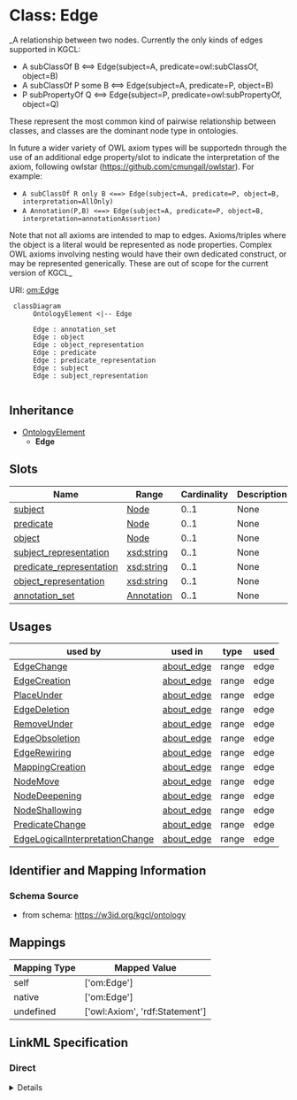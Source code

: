 # Class: Edge
_A relationship between two nodes.
Currently the only kinds of edges supported in KGCL:

  * A subClassOf B <==> Edge(subject=A, predicate=owl:subClassOf, object=B)
  * A subClassOf P some B <==> Edge(subject=A, predicate=P, object=B)
  * P subPropertyOf Q <==> Edge(subject=P, predicate=owl:subPropertyOf, object=Q)

These represent the most common kind of pairwise relationship between classes, and classes are the dominant node type in ontologies.
  
In future a wider variety of OWL axiom types will be supportedn through the use of an additional edge property/slot to indicate the interpretation of the axiom, following owlstar (https://github.com/cmungall/owlstar).
For example:
 * `A subClassOf R only B <==> Edge(subject=A, predicate=P, object=B, interpretation=AllOnly)`
 * `A Annotation(P,B) <==> Edge(subject=A, predicate=P, object=B, interpretation=annotationAssertion)`

Note that not all axioms are intended to map to edges. Axioms/triples where the object is a literal would be represented as node properties. Complex OWL axioms involving nesting would have their own dedicated construct, or may be represented generically. These are out of scope for the current version of KGCL_





URI: [om:Edge](om:Edge)




```mermaid
 classDiagram
      OntologyElement <|-- Edge
      
      Edge : annotation_set
      Edge : object
      Edge : object_representation
      Edge : predicate
      Edge : predicate_representation
      Edge : subject
      Edge : subject_representation
      

```





## Inheritance
* [OntologyElement](OntologyElement.md)
    * **Edge**



## Slots

| Name | Range | Cardinality | Description  | Info |
| ---  | --- | --- | --- | --- |
| [subject](subject.md) | [Node](Node.md) | 0..1 | None  | . |
| [predicate](predicate.md) | [Node](Node.md) | 0..1 | None  | . |
| [object](object.md) | [Node](Node.md) | 0..1 | None  | . |
| [subject_representation](subject_representation.md) | [xsd:string](xsd:string) | 0..1 | None  | . |
| [predicate_representation](predicate_representation.md) | [xsd:string](xsd:string) | 0..1 | None  | . |
| [object_representation](object_representation.md) | [xsd:string](xsd:string) | 0..1 | None  | . |
| [annotation_set](annotation_set.md) | [Annotation](Annotation.md) | 0..1 | None  | . |


## Usages


| used by | used in | type | used |
| ---  | --- | --- | --- |
| [EdgeChange](EdgeChange.md) | [about_edge](about_edge.md) | range | edge |
| [EdgeCreation](EdgeCreation.md) | [about_edge](about_edge.md) | range | edge |
| [PlaceUnder](PlaceUnder.md) | [about_edge](about_edge.md) | range | edge |
| [EdgeDeletion](EdgeDeletion.md) | [about_edge](about_edge.md) | range | edge |
| [RemoveUnder](RemoveUnder.md) | [about_edge](about_edge.md) | range | edge |
| [EdgeObsoletion](EdgeObsoletion.md) | [about_edge](about_edge.md) | range | edge |
| [EdgeRewiring](EdgeRewiring.md) | [about_edge](about_edge.md) | range | edge |
| [MappingCreation](MappingCreation.md) | [about_edge](about_edge.md) | range | edge |
| [NodeMove](NodeMove.md) | [about_edge](about_edge.md) | range | edge |
| [NodeDeepening](NodeDeepening.md) | [about_edge](about_edge.md) | range | edge |
| [NodeShallowing](NodeShallowing.md) | [about_edge](about_edge.md) | range | edge |
| [PredicateChange](PredicateChange.md) | [about_edge](about_edge.md) | range | edge |
| [EdgeLogicalInterpretationChange](EdgeLogicalInterpretationChange.md) | [about_edge](about_edge.md) | range | edge |



## Identifier and Mapping Information







### Schema Source


* from schema: https://w3id.org/kgcl/ontology







## Mappings

| Mapping Type | Mapped Value |
| ---  | ---  |
| self | ['om:Edge'] |
| native | ['om:Edge'] |
| undefined | ['owl:Axiom', 'rdf:Statement'] |


## LinkML Specification

<!-- TODO: investigate https://stackoverflow.com/questions/37606292/how-to-create-tabbed-code-blocks-in-mkdocs-or-sphinx -->

### Direct

<details>
```yaml
name: edge
description: "A relationship between two nodes.\nCurrently the only kinds of edges\
  \ supported in KGCL:\n\n  * A subClassOf B <==> Edge(subject=A, predicate=owl:subClassOf,\
  \ object=B)\n  * A subClassOf P some B <==> Edge(subject=A, predicate=P, object=B)\n\
  \  * P subPropertyOf Q <==> Edge(subject=P, predicate=owl:subPropertyOf, object=Q)\n\
  \nThese represent the most common kind of pairwise relationship between classes,\
  \ and classes are the dominant node type in ontologies.\n  \nIn future a wider variety\
  \ of OWL axiom types will be supportedn through the use of an additional edge property/slot\
  \ to indicate the interpretation of the axiom, following owlstar (https://github.com/cmungall/owlstar).\n\
  For example:\n * `A subClassOf R only B <==> Edge(subject=A, predicate=P, object=B,\
  \ interpretation=AllOnly)`\n * `A Annotation(P,B) <==> Edge(subject=A, predicate=P,\
  \ object=B, interpretation=annotationAssertion)`\n\nNote that not all axioms are\
  \ intended to map to edges. Axioms/triples where the object is a literal would be\
  \ represented as node properties. Complex OWL axioms involving nesting would have\
  \ their own dedicated construct, or may be represented generically. These are out\
  \ of scope for the current version of KGCL"
from_schema: https://w3id.org/kgcl/ontology
aliases:
- triple
- axiom
- relationship
mappings:
- owl:Axiom
- rdf:Statement
is_a: ontology element
slots:
- subject
- predicate
- object
- subject representation
- predicate representation
- object representation
- annotation set

```
</details>

### Induced

<details>
```yaml
name: edge
description: "A relationship between two nodes.\nCurrently the only kinds of edges\
  \ supported in KGCL:\n\n  * A subClassOf B <==> Edge(subject=A, predicate=owl:subClassOf,\
  \ object=B)\n  * A subClassOf P some B <==> Edge(subject=A, predicate=P, object=B)\n\
  \  * P subPropertyOf Q <==> Edge(subject=P, predicate=owl:subPropertyOf, object=Q)\n\
  \nThese represent the most common kind of pairwise relationship between classes,\
  \ and classes are the dominant node type in ontologies.\n  \nIn future a wider variety\
  \ of OWL axiom types will be supportedn through the use of an additional edge property/slot\
  \ to indicate the interpretation of the axiom, following owlstar (https://github.com/cmungall/owlstar).\n\
  For example:\n * `A subClassOf R only B <==> Edge(subject=A, predicate=P, object=B,\
  \ interpretation=AllOnly)`\n * `A Annotation(P,B) <==> Edge(subject=A, predicate=P,\
  \ object=B, interpretation=annotationAssertion)`\n\nNote that not all axioms are\
  \ intended to map to edges. Axioms/triples where the object is a literal would be\
  \ represented as node properties. Complex OWL axioms involving nesting would have\
  \ their own dedicated construct, or may be represented generically. These are out\
  \ of scope for the current version of KGCL"
from_schema: https://w3id.org/kgcl/ontology
aliases:
- triple
- axiom
- relationship
mappings:
- owl:Axiom
- rdf:Statement
is_a: ontology element
attributes:
  subject:
    name: subject
    from_schema: https://w3id.org/kgcl/ontology
    alias: subject
    owner: edge
    range: node
  predicate:
    name: predicate
    from_schema: https://w3id.org/kgcl/ontology
    alias: predicate
    owner: edge
    range: node
  object:
    name: object
    from_schema: https://w3id.org/kgcl/ontology
    alias: object
    owner: edge
    range: node
  subject representation:
    name: subject representation
    from_schema: https://w3id.org/kgcl/ontology
    alias: subject_representation
    owner: edge
    range: string
  predicate representation:
    name: predicate representation
    from_schema: https://w3id.org/kgcl/ontology
    alias: predicate_representation
    owner: edge
    range: string
  object representation:
    name: object representation
    from_schema: https://w3id.org/kgcl/ontology
    alias: object_representation
    owner: edge
    range: string
  annotation set:
    name: annotation set
    from_schema: https://w3id.org/kgcl/ontology
    alias: annotation_set
    owner: edge
    range: annotation

```
</details>